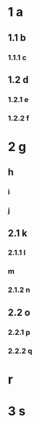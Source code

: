 # 1 a
## 1.1 b 
### 1.1.1 c
## 1.2 d
### 1.2.1 e
### 1.2.2 f

# 2 g
## h

### i
### j
## 2.1 k 
### 2.1.1 l
###  m
### 2.1.2 n
## 2.2 o
### 2.2.1 p
### 2.2.2 q

# r

# 3 s
